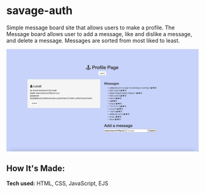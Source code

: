 # savage-auth

Simple message board site that allows users to make a profile. The Message board allows user to add a message, like and dislike a message, and delete a message. Messages are sorted from most liked to least.


![alt tag](public/img/savage-auth-sc.png)

## How It's Made:

**Tech used:** HTML, CSS, JavaScript, EJS


